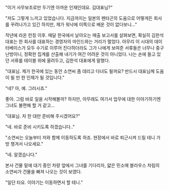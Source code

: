 "이거 사무보조로만 두기엔 아까운 인재인데요. 김대표님?" 

"저도 그렇게 느끼고 있었습니다. 지금까지는 일본의 펜타곤의 도움으로 어떻게든 회사를 꾸려나가고 있긴 하지만, 제가 워낙에 이쪽으로 배운 것이 없다보니..." 

작년에 라온 런칭 이후. 매달 한국에서 날아오는 매출 보고서를 살펴보면, 확실히 김한석 대표는 한 회사를 대표하는 경영자의 마인드와는 거리가 멀었다. 
아무리 이 시대의 데이터베이스가 모두 수기로 이루어 진다하더라도 그가 나에게 보여준 서류들은 너무나 중구난방이니, 정확한 집계를 산출해 내기가 여간 어려운 것이 아니었다. 
나는 손에 들고 있던 서류를 테이블 위에 올려두고, 김한석 대표에게 말했다. 

"대표님. 제가 한국에 있는 동안 소연씨 좀 데리고 다녀도 될까요? 반드시 대표님께 도움이 될 만 한 인재가 될 것입니다." 

"네? 아, 예. 그러시죠." 

좋아. 그럼 바로 일을 시작해볼까? 하지만, 아무래도 여기서 업무에 대한 이야기하기엔 그녀도 불편해 할 거 같고... 

"대표님. 차 한 대만 준비해 주시겠어요?" 

"네. 바로 준비 시키도록 하겠습니다.." 

"소연씨는 오늘부터 저와 함께 이동하도록 하죠. 현장에서 바로 퇴근시켜 드릴 테니 가방 챙겨서 나오세요." 

"네. 알겠습니다." 

본사 건물 밑에 대기 중인 차량 앞에서 그녀를 기다리자, 얇은 민소매 블라우스 차림의 소연씨가 건물을 빠져 나오는 것이 보였다. 

"일단 타요. 이야기는 이동하면서 할 테니." 